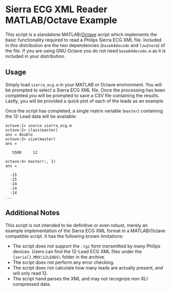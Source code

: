 # Sierra ECG XML Reader MATLAB/Octave Example
This script is a standalone MATLAB/[Octave](http://www.gnu.org/software/octave/) script which implements the basic functionality required to read a Philips Sierra ECG XML file. Included in this distribution are the two dependencies (`base64decode` and `lzw2norm`) of the file. If you are using GNU Octave you do not need `base64decode.m` as it is included in your distribution.

## Usage
Simply load `sierra_ecg.m` in your MATLAB or Octave environment. You will be prompted to select a Sierra ECG XML file. Once the processing has been completed you will be prompted to save a CSV file containing the results. Lastly, you will be provided a quick plot of each of the leads as an example.

Once the script has completed, a single matrix variable (`master`) containing the 12-Lead data will be available:

```
octave:1> source sierra_ecg.m
octave:2> class(master)
ans = double
octave:3> size(master)
ans =

   5500     12
   
octave:4> master(:, 1)
ans = 

  -15
  -15
  -14
  -14
  -14
...
```
## Additional Notes
This script is not intended to be definitive or even robust, merely an example implementation of the Sierra ECG XML format in a MATLAB/Octave compatible script. It has the following known limitations:

* The script does not support the `.tgz` form transmitted by many Philips devices. Users can find the 12-Lead ECG XML files under the `{serial}.MRX\12LEADS\` folder in the archive.
* The script does not perform any error checking.
* The script does not calculate how many leads are actually present, and will only read 12.
* The script hand parses the XML and may not recognize non-XLI compressed data.
